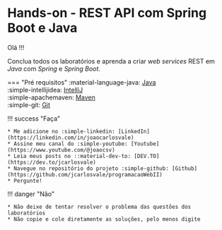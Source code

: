 #  Hands-on - REST API com Spring Boot e Java

Olá !!!

Conclua todos os laboratórios e aprenda a criar _web services_ REST  em *Java* com *Spring* e *Spring Boot*.

=== "Pré requisitos"
:material-language-java: [Java](https://www.oracle.com/pt/java/technologies/downloads/)<br/>
:simple-intellijidea: [IntelliJ](https://www.oracle.com/pt/java/technologies/downloads/)<br/>
:simple-apachemaven: [Maven](https://www.oracle.com/pt/java/technologies/downloads/)<br/>
:simple-git: [Git](https://www.oracle.com/pt/java/technologies/downloads/)

!!! success "Faça"

    * Me adicione no :simple-linkedin: [LinkedIn](https://linkedin.com/in/joaocarlosvale)
    * Assine meu canal do :simple-youtube: [Youtube](https://www.youtube.com/@joaocsv)
    * Leia meus posts no ::material-dev-to: [DEV.TO](https://dev.to/jcarlosvale)
    * Navegue no repositório do projeto :simple-github: [Github](https://github.com/jcarlosvale/programacaoWebII)
    * Pergunte!


!!! danger "Não"

    * Não deixe de tentar resolver o problema das questões dos laboratórios
    * Não copie e cole diretamente as soluções, pelo menos digite
